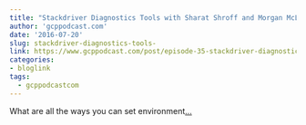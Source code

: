 ```yaml
---
title: "Stackdriver Diagnostics Tools with Sharat Shroff and Morgan McLean"
author: 'gcppodcast.com'
date: '2016-07-20'
slug: stackdriver-diagnostics-tools-
link: https://www.gcppodcast.com/post/episode-35-stackdriver-diagnostics/
categories:
- bloglink
tags:
  - gcppodcastcom
---
```


What are all the ways you can set environment[... <i class="fas fa-external-link-alt"></i>](https://www.gcppodcast.com/post/episode-35-stackdriver-diagnostics/)

